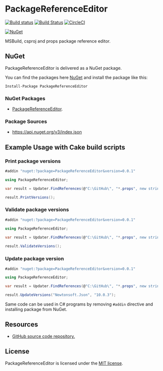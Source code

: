 # PackageReferenceEditor

[![Build status](https://ci.appveyor.com/api/projects/status/v654ae52b4bh7y5g/branch/master?svg=true)](https://ci.appveyor.com/project/wieslawsoltes/msbuildpropsupdater/branch/master)
[![Build Status](https://travis-ci.org/wieslawsoltes/MSBuildPropsUpdater.svg?branch=master)](https://travis-ci.org/wieslawsoltes/MSBuildPropsUpdater)
[![CircleCI](https://circleci.com/gh/wieslawsoltes/MSBuildPropsUpdater/tree/master.svg?style=svg)](https://circleci.com/gh/wieslawsoltes/MSBuildPropsUpdater/tree/master)

[![NuGet](https://img.shields.io/nuget/v/PackageReferenceEditor.svg)](https://www.nuget.org/packages/PackageReferenceEditor)

MSBuild, csproj and props package reference editor.

## NuGet

PackageReferenceEditor is delivered as a NuGet package.

You can find the packages here [NuGet](https://www.nuget.org/packages/PackageReferenceEditor/) and install the package like this:

`Install-Package PackageReferenceEditor`

### NuGet Packages

* [PackageReferenceEditor](https://www.nuget.org/packages/PackageReferenceEditor/).

### Package Sources

* https://api.nuget.org/v3/index.json

## Example Usage with Cake build scripts

### Print package versions
```C#
#addin "nuget:?package=PackageReferenceEditor&version=0.0.1"

using PackageReferenceEditor;

var result = Updater.FindReferences(@"C:\GitHub\", "*.props", new string[] { });

result.PrintVersions();		
```

### Validate package versions

```C#
#addin "nuget:?package=PackageReferenceEditor&version=0.0.1"

using PackageReferenceEditor;

var result = Updater.FindReferences(@"C:\GitHub\", "*.props", new string[] { });
	
result.ValidateVersions();
```

### Update package version

```C#
#addin "nuget:?package=PackageReferenceEditor&version=0.0.1"

using PackageReferenceEditor;

var result = Updater.FindReferences(@"C:\GitHub\", "*.props", new string[] { });

result.UpdateVersions("Newtonsoft.Json", "10.0.3");
```

Same code can be used in C# programs by removing `#addin` directive and installing package from NuGet.

## Resources

* [GitHub source code repository.](https://github.com/wieslawsoltes/PackageReferenceEditor)

## License

PackageReferenceEditor is licensed under the [MIT license](LICENSE.TXT).

